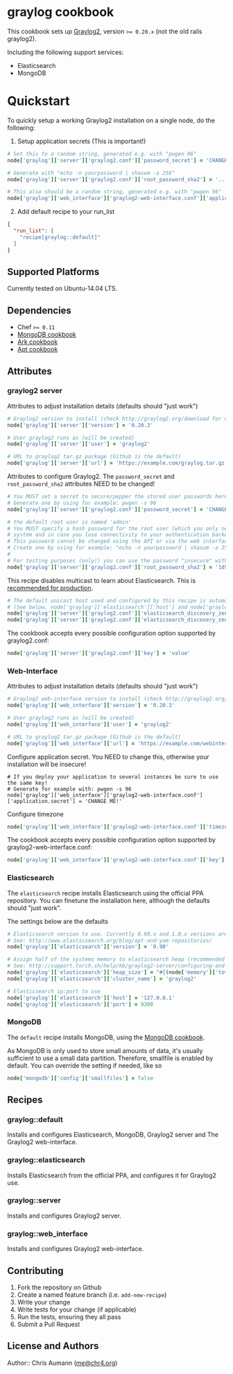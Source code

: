 # graylog cookbook

This cookbook sets up [Graylog2](http://graylog2.org), version `>= 0.20.x` (not the old rails graylog2).

Including the following support services:

- Elasticsearch
- MongoDB

# Quickstart

To quickly setup a working Graylog2 installation on a single node, do the following:

1. Setup application secrets (This is important!)

  ```ruby
  # Set this to a random string, generated e.g. with "pwgen 96"
  node['graylog']['server']['graylog2.conf']['password_secret'] = 'CHANGE ME!'

  # Generate with "echo -n yourpassword | shasum -a 256"
  node['graylog']['server']['graylog2.conf']['root_password_sha2'] = '...'

  # This also should be a random string, generated e.g. with "pwgen 96"
  node['graylog']['web_interface']['graylog2-web-interface.conf']['application.secret'] = 'CHANGE ME!'
  ```

2. Add default recipe to your run\_list

  ```json
  {
    "run_list": [
      "recipe[graylog::default]"
    ]
  }
  ```


## Supported Platforms

Currently tested on Ubuntu-14.04 LTS.

## Dependencies

- Chef `>= 0.11`
- [MongoDB cookbook](https://github.com/hipsnip-cookbooks/mongodb)
- [Ark cookbook](https://github.com/burtlo/ark)
- [Apt cookbook](https://github.com/opscode-cookbooks/apt)


## Attributes

### graylog2 server

Attributes to adjust installation details (defaults should "just work")

```ruby
# Graylog2 version to install (check http://graylog2.org/download for current version)
node['graylog']['server']['version'] = '0.20.3'

# User graylog2 runs as (will be created)
node['graylog']['server']['user'] = 'graylog2'

# URL to graylog2 tar.gz package (Github is the default)
node['graylog']['server']['url'] = 'https://example.com/graylog.tar.gz'
```

Attributes to configure Graylog2.
The `password_secret` and `root_password_sha2` attributes NEED to be changed!

```ruby
# You MUST set a secret to secure/pepper the stored user passwords here. Use at least 64 characters.
# Generate one by using for example: pwgen -s 96
node['graylog']['server']['graylog2.conf']['password_secret'] = 'CHANGE ME!'

# the default root user is named 'admin'
# You MUST specify a hash password for the root user (which you only need to initially set up the
# system and in case you lose connectivity to your authentication backend)
# This password cannot be changed using the API or via the web interface.
# Create one by using for example: "echo -n yourpassword | shasum -a 256"
#
# For testing purposes (only!) you can use the password "insecure" with the following hash
node['graylog']['server']['graylog2.conf']['root_password_sha2'] = '1d92dae504a70fbcae6d3721a55d7eacaf94d3133ea5f0394b7d203d64841110'
```

This recipe disables multicast to learn about Elasticsearch. This is [recommended for production](http://support.torch.sh/help/kb/graylog2-server/configuring-and-tuning-elasticsearch-for-graylog2-v0200).

```ruby
# The default unicast host used and configured by this recipe is automatically retrieved from the Elasticsearch attributes
# (See below, node['graylog']['elasticsearch']['host'] and node['graylog']['elasticsearch']['port'])
node['graylog']['server']['graylog2.conf']['elasticsearch_discovery_zen_ping_multicast_enabled'] = false
node['graylog']['server']['graylog2.conf']['elasticsearch_discovery_zen_ping_unicast_hosts'] = '127.0.0.1:1234'
```

The cookbook accepts every possible configuration option supported by graylog2.conf:

```ruby
node['graylog']['server']['graylog2.conf']['key'] = 'value'
```


### Web-Interface

Attributes to adjust installation details (defaults should "just work")

```ruby
# Graylog2 web-interface version to install (check http://graylog2.org/download for current version)
node['graylog']['web_interface']['version'] = '0.20.3'

# User graylog2 runs as (will be created)
node['graylog']['web_interface']['user'] = 'graylog2'

# URL to graylog2 tar.gz package (Github is the default)
node['graylog']['web_interface']['url'] = 'https://example.com/webinterface.tar.gz'
```

Configure application secret. You NEED to change this, otherwise your installation will be insecure!

```
# If you deploy your application to several instances be sure to use the same key!
# Generate for example with: pwgen -s 96
node['graylog']['web_interface']['graylog2-web-interface.conf']['application.secret'] = 'CHANGE ME!'
```

Configure timezone

```ruby
node['graylog']['web_interface']['graylog2-web-interface.conf']['timezone'] = 'Europe/Berlin'
```

The cookbook accepts every possible configuration option supported by graylog2-web-interface.conf:

```ruby
node['graylog']['web_interface']['graylog2-web-interface.conf']['key'] = 'value'
```


### Elasticsearch

The `elasticsearch` recipe installs Elasticsearch using the official PPA repository.
You can finetune the installation here, although the defaults should "just work".

The settings below are the defaults

```ruby
# Elasticsearch version to use. Currently 0.90.x and 1.0.x versions are available
# See: http://www.elasticsearch.org/blog/apt-and-yum-repositories/
node['graylog']['elasticsearch']['version'] = '0.90'

# Assign half of the systems memory to elasticsearch heap (recommended setting)
# See: http://support.torch.sh/help/kb/graylog2-server/configuring-and-tuning-elasticsearch-for-graylog2-v0200
node['graylog']['elasticsearch']['heap_size'] = "#{(node['memory']['total'].to_i / 1024 / 2).to_i}m"
node['graylog']['elasticsearch']['cluster_name'] = 'graylog2'

# Elasticsearch ip:port to use
node['graylog']['elasticsearch']['host'] = '127.0.0.1'
node['graylog']['elasticsearch']['port'] = 9300
```


### MongoDB

The `default` recipe installs MongoDB, using the [MongoDB cookbook](https://github.com/hipsnip-cookbooks/mongodb).

As MongoDB is only used to store small amounts of data, it's usually sufficient to use a small data partition. Therefore, smallfile is enabled by default.
You can override the setting if needed, like so

```ruby
node['mongodb']['config']['smallfiles'] = false
```


## Recipes

### graylog::default

Installs and configures Elasticsearch, MongoDB, Graylog2 server and The Graylog2 web-interface.

### graylog::elasticsearch

Installs Elasticsearch from the official PPA, and configures it for Graylog2 use.

### graylog::server

Installs and configures Graylog2 server.

### graylog::web\_interface

Installs and configures Graylog2 web-interface.


## Contributing

1. Fork the repository on Github
2. Create a named feature branch (i.e. `add-new-recipe`)
3. Write your change
4. Write tests for your change (if applicable)
5. Run the tests, ensuring they all pass
6. Submit a Pull Request

## License and Authors

Author:: Chris Aumann (<me@chr4.org>)

